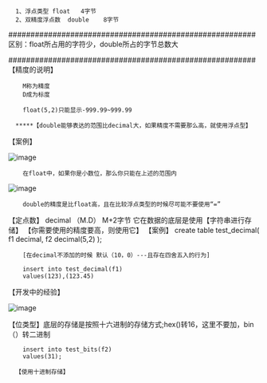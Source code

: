       1、浮点类型 float   4字节
      2、双精度浮点数  double    8字节


########################################################
      区别：float所占用的字符少，double所占的字节总数大


########################################################
【精度的说明】
        
        M称为精度
        D成为标度
        
        float(5,2)只能显示-999.99~999.99
        
      *****【double能够表达的范围比decimal大，如果精度不需要那么高，就使用浮点型】
【案例】

![image](https://user-images.githubusercontent.com/38878365/194439964-0464a1cb-eb66-4b44-86fd-94d76219dbaf.png)
   
        在float中，如果你是小数位，那么你只能在上述的范围内
        
 ![image](https://user-images.githubusercontent.com/38878365/194440168-3b9b4d05-467d-4199-867e-6195c3622333.png)
        
        double的精度是比float高，且在比较浮点类型的时候尽可能不要使用“=”
        
  
  
  
  
  
【定点数】
      decimal （M.D）  M+2字节
      它在数据的底层是使用【字符串进行存储】
      【你需要使用的精度要高，则使用它】
【案例】
        create table test_decimal(
        f1 decimal,
        f2 decimal(5,2)
        );

        [在decimal不添加的时候 默认（10，0）---且存在四舍五入的行为]

        insert into test_decimal(f1)
        values(123),(123.45)

  
  
  
  
【开发中的经验】

![image](https://user-images.githubusercontent.com/38878365/194440917-e2d339c9-e91d-4ebb-8d57-5ecae44598a1.png)






【位类型】底层的存储是按照十六进制的存储方式;hex()转16，这里不要加，bin（）转二进制
        
        insert into test_bits(f2)
        values(31);

      【使用十进制存储】

